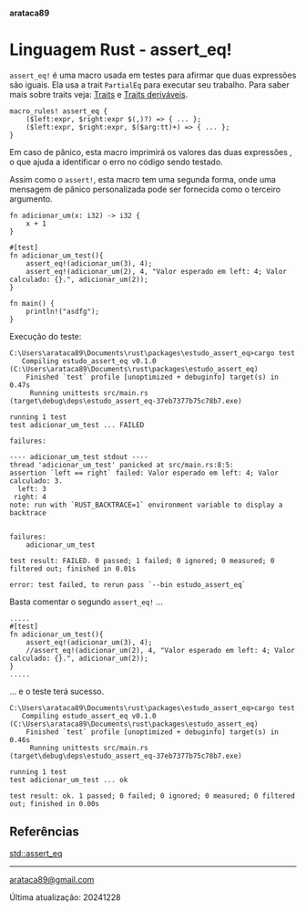 #### arataca89

# Linguagem Rust - assert_eq!


```assert_eq!``` é uma macro usada em testes para afirmar que duas expressões são iguais. Ela usa a trait ```PartialEq``` para executar seu trabalho. Para saber mais sobre traits veja: [Traits](traits.md#arataca89) e [Traits deriváveis](derivable_traits.md#arataca89).

```
macro_rules! assert_eq {
    ($left:expr, $right:expr $(,)?) => { ... };
    ($left:expr, $right:expr, $($arg:tt)+) => { ... };
}
``` 

Em caso de pânico, esta macro imprimirá os valores das duas expressões , o que ajuda a identificar o erro no código sendo testado.

Assim como o ```assert!```, esta macro tem uma segunda forma, onde uma mensagem de pânico personalizada pode ser fornecida como o terceiro argumento.

```
fn adicionar_um(x: i32) -> i32 {
    x + 1
}

#[test]
fn adicionar_um_test(){
    assert_eq!(adicionar_um(3), 4);
    assert_eq!(adicionar_um(2), 4, "Valor esperado em left: 4; Valor calculado: {}.", adicionar_um(2));
}

fn main() {
    println!("asdfg");
}
```

Execução do teste:

```
C:\Users\arataca89\Documents\rust\packages\estudo_assert_eq>cargo test
   Compiling estudo_assert_eq v0.1.0 (C:\Users\arataca89\Documents\rust\packages\estudo_assert_eq)
    Finished `test` profile [unoptimized + debuginfo] target(s) in 0.47s
     Running unittests src/main.rs (target\debug\deps\estudo_assert_eq-37eb7377b75c78b7.exe)

running 1 test
test adicionar_um_test ... FAILED

failures:

---- adicionar_um_test stdout ----
thread 'adicionar_um_test' panicked at src/main.rs:8:5:
assertion `left == right` failed: Valor esperado em left: 4; Valor calculado: 3.
  left: 3
 right: 4
note: run with `RUST_BACKTRACE=1` environment variable to display a backtrace


failures:
    adicionar_um_test

test result: FAILED. 0 passed; 1 failed; 0 ignored; 0 measured; 0 filtered out; finished in 0.01s

error: test failed, to rerun pass `--bin estudo_assert_eq`
```

Basta comentar o segundo ```assert_eq!``` ...

```
.....
#[test]
fn adicionar_um_test(){
    assert_eq!(adicionar_um(3), 4);
    //assert_eq!(adicionar_um(2), 4, "Valor esperado em left: 4; Valor calculado: {}.", adicionar_um(2));
}
.....
```

... e o teste terá sucesso.

```
C:\Users\arataca89\Documents\rust\packages\estudo_assert_eq>cargo test
   Compiling estudo_assert_eq v0.1.0 (C:\Users\arataca89\Documents\rust\packages\estudo_assert_eq)
    Finished `test` profile [unoptimized + debuginfo] target(s) in 0.46s
     Running unittests src/main.rs (target\debug\deps\estudo_assert_eq-37eb7377b75c78b7.exe)

running 1 test
test adicionar_um_test ... ok

test result: ok. 1 passed; 0 failed; 0 ignored; 0 measured; 0 filtered out; finished in 0.00s
```


## Referências

[std::assert_eq](https://doc.rust-lang.org/std/macro.assert_eq.html)

---

arataca89@gmail.com

Última atualização: 20241228